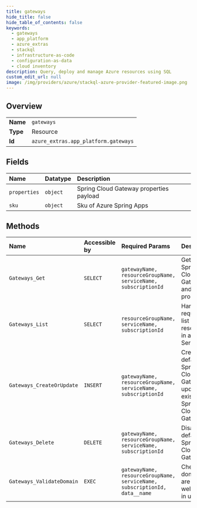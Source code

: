 ```yaml
---
title: gateways
hide_title: false
hide_table_of_contents: false
keywords:
  - gateways
  - app_platform
  - azure_extras    
  - stackql
  - infrastructure-as-code
  - configuration-as-data
  - cloud inventory
description: Query, deploy and manage Azure resources using SQL
custom_edit_url: null
image: /img/providers/azure/stackql-azure-provider-featured-image.png
---
```

  
    

## Overview
<table><tbody>
<tr><td><b>Name</b></td><td><code>gateways</code></td></tr>
<tr><td><b>Type</b></td><td>Resource</td></tr>
<tr><td><b>Id</b></td><td><code>azure_extras.app_platform.gateways</code></td></tr>
</tbody></table>

## Fields
| Name | Datatype | Description |
|:-----|:---------|:------------|
| `properties` | `object` | Spring Cloud Gateway properties payload |
| `sku` | `object` | Sku of Azure Spring Apps |
## Methods
| Name | Accessible by | Required Params | Description |
|:-----|:--------------|:----------------|:------------|
| `Gateways_Get` | `SELECT` | `gatewayName, resourceGroupName, serviceName, subscriptionId` | Get the Spring Cloud Gateway and its properties. |
| `Gateways_List` | `SELECT` | `resourceGroupName, serviceName, subscriptionId` | Handles requests to list all resources in a Service. |
| `Gateways_CreateOrUpdate` | `INSERT` | `gatewayName, resourceGroupName, serviceName, subscriptionId` | Create the default Spring Cloud Gateway or update the existing Spring Cloud Gateway. |
| `Gateways_Delete` | `DELETE` | `gatewayName, resourceGroupName, serviceName, subscriptionId` | Disable the default Spring Cloud Gateway. |
| `Gateways_ValidateDomain` | `EXEC` | `gatewayName, resourceGroupName, serviceName, subscriptionId, data__name` | Check the domains are valid as well as not in use. |
